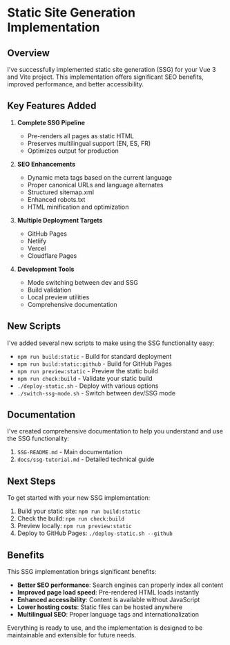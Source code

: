 # Static Site Generation Implementation

## Overview

I've successfully implemented static site generation (SSG) for your Vue 3 and Vite project. This implementation offers significant SEO benefits, improved performance, and better accessibility.

## Key Features Added

1. **Complete SSG Pipeline**
   - Pre-renders all pages as static HTML
   - Preserves multilingual support (EN, ES, FR)
   - Optimizes output for production

2. **SEO Enhancements**
   - Dynamic meta tags based on the current language
   - Proper canonical URLs and language alternates
   - Structured sitemap.xml
   - Enhanced robots.txt
   - HTML minification and optimization

3. **Multiple Deployment Targets**
   - GitHub Pages
   - Netlify
   - Vercel
   - Cloudflare Pages

4. **Development Tools**
   - Mode switching between dev and SSG
   - Build validation
   - Local preview utilities
   - Comprehensive documentation

## New Scripts

I've added several new scripts to make using the SSG functionality easy:

- `npm run build:static` - Build for standard deployment
- `npm run build:static:github` - Build for GitHub Pages
- `npm run preview:static` - Preview the static build
- `npm run check:build` - Validate your static build
- `./deploy-static.sh` - Deploy with various options
- `./switch-ssg-mode.sh` - Switch between dev/SSG mode

## Documentation

I've created comprehensive documentation to help you understand and use the SSG functionality:

1. `SSG-README.md` - Main documentation
2. `docs/ssg-tutorial.md` - Detailed technical guide

## Next Steps

To get started with your new SSG implementation:

1. Build your static site: `npm run build:static`
2. Check the build: `npm run check:build`
3. Preview locally: `npm run preview:static`
4. Deploy to GitHub Pages: `./deploy-static.sh --github`

## Benefits

This SSG implementation brings significant benefits:

- **Better SEO performance**: Search engines can properly index all content
- **Improved page load speed**: Pre-rendered HTML loads instantly
- **Enhanced accessibility**: Content is available without JavaScript
- **Lower hosting costs**: Static files can be hosted anywhere
- **Multilingual SEO**: Proper language tags and internationalization

Everything is ready to use, and the implementation is designed to be maintainable and extensible for future needs.
